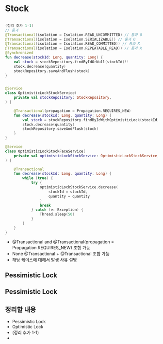 # Stock


```kotlin

(정리 추가 1-1)
// 통과
@Transactional(isolation = Isolation.READ_UNCOMMITTED) // 통과 O
@Transactional(isolation = Isolation.SERIALIZABLE)) // 통과 O 
@Transactional(isolation = Isolation.READ_COMMITTED)) // 통과 X
@Transactional(isolation = Isolation.REPEATABLE_READ)) // 통과 X
@Synchronized
fun decrease(stockId: Long, quantity: Long) {
    val stock = stockRepository.findByIdOrNull(stockId)!!
    stock.decrease(quantity)
    stockRepository.saveAndFlush(stock)
}

```


```kotlin

@Service
class OptimisticLockStockService(
    private val stockRepository: StockRepository,
) {

    @Transactional(propagation = Propagation.REQUIRES_NEW)
    fun decrease(stockId: Long, quantity: Long) {
        val stock = stockRepository.findByIdWithOptimisticLock(stockId)
        stock.decrease(quantity)
        stockRepository.saveAndFlush(stock)
    }
}

@Service
class OptimisticLockStockFaceService(
    private val optimisticLockStockService: OptimisticLockStockService,
) {

    @Transactional
    fun decrease(stockId: Long, quantity: Long) {
        while (true) {
            try {
                optimisticLockStockService.decrease(
                    stockId = stockId,
                    quantity = quantity
                )
                break
            } catch (e: Exception) {
                Thread.sleep(50)
            }
        }
    }
}
```
* @Transactional and @Transactional(propagation = Propagation.REQUIRES_NEW) 조합 가능
* None @Transactional + @Transactional 조합 가능
* 해당 케이스에 대해서 발생 사유 설명


## Pessimistic Lock


## Pessimistic Lock

## 정리할 내용
* Pessimistic Lock
* Optimistic Lock
* (정리 추가 1-1)
* 